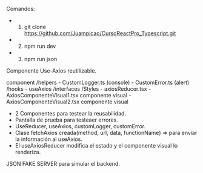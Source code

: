 Comandos:
  - 1) git clone https://github.com/Juampicao/CursoReactPro_Typescript.git
  - 2) npm run dev
  - 3) npm run json

Componente Use-Axios reutilizable. 

component
    /helpers
    - CustomLogger.ts (console)
    - CustomError.ts (alert)
   /hooks
    - useAxios
   /interfaces
   /Styles
    - axiosReducer.tsx
    - AxiosComponenteVisual1.tsx componente visual
    - AxiosComponenteVisual2.tsx componente visual

- 2 Componentes para testear la reusabilidad.
- Pantalla de prueba para testeaer errores.
- UseReducer, useAxios, customLogger, customError.
- Clase fetchAxios creada(method, url, data, functionName) => para enviar la información al useAxios. 
- El useAxiosReducer modifica el estado y el componente visual lo renderiza.

JSON FAKE SERVER para simular el backend.